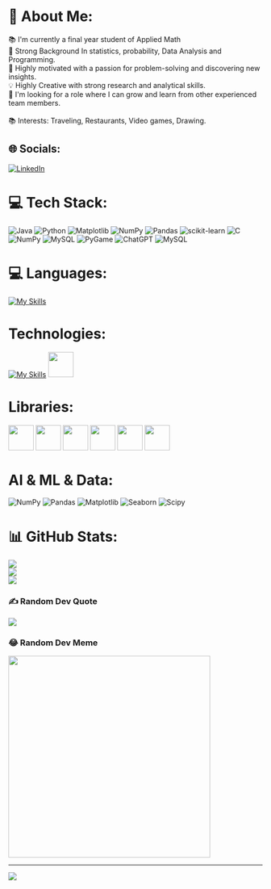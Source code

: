# 💫 About Me:
📚 I'm currently a final year student of Applied Math<br>💪 Strong Background In statistics, probability, Data Analysis and Programming. <br>🎯 Highly motivated with a passion for problem-solving and discovering new insights.<br> 💡 Highly Creative with strong research and analytical skills.<br>👔 I'm looking for a role where I can grow and learn from other experienced team members.<br><br>📚 Interests: Traveling, Restaurants, Video games, Drawing.


## 🌐 Socials:
[![LinkedIn](https://img.shields.io/badge/LinkedIn-%230077B5.svg?logo=linkedin&logoColor=white)](https://linkedin.com/in/oren-bechor ) 

# 💻 Tech Stack:
![Java](https://img.shields.io/badge/java-%23ED8B00.svg?style=flat&logo=openjdk&logoColor=white) ![Python](https://img.shields.io/badge/python-3670A0?style=flat&logo=python&logoColor=ffdd54) ![Matplotlib](https://img.shields.io/badge/Matplotlib-%23ffffff.svg?style=flat&logo=Matplotlib&logoColor=black) ![NumPy](https://img.shields.io/badge/numpy-%23013243.svg?style=flat&logo=numpy&logoColor=white) ![Pandas](https://img.shields.io/badge/pandas-%23150458.svg?style=flat&logo=pandas&logoColor=white) ![scikit-learn](https://img.shields.io/badge/scikit--learn-%23F7931E.svg?style=flat&logo=scikit-learn&logoColor=white) ![C](https://img.shields.io/badge/c-%2300599C.svg?style=flat&logo=c&logoColor=white) ![NumPy](https://img.shields.io/badge/numpy-%23013243.svg?style=flat&logo=numpy&logoColor=white) ![MySQL](https://img.shields.io/badge/mysql-%2300000f.svg?style=flat&logo=mysql&logoColor=white) ![PyGame](https://img.shields.io/badge/PyGame-%2300000f.svg?style=flat&logo=mysql&logoColor=white) 
![ChatGPT](https://img.shields.io/badge/ChatGPT-74aa9c?style=for-the-badge&logo=openai&logoColor=white)
![MySQL](https://img.shields.io/badge/MySQL-005C84?style=for-the-badge&logo=mysql&logoColor=white)

# 💻 Languages:
[![My Skills](https://skillicons.dev/icons?i=python,java,c,matlab,sql)](https://skillicons.dev)

# Technologies:
[![My Skills](https://skillicons.dev/icons?i=pycharm,anaconda,mysql,visualstudio,vscode)](https://skillicons.dev)
<a href="#"><img src="https://github.com/onemarc/tech-icons/blob/main/icons/jupiter-light.svg" width="50"></a>

# Libraries:
<a href="#"><img src="https://github.com/onemarc/tech-icons/blob/main/icons/numpy.svg" width="50"></a>
<a href="#"><img src="https://github.com/onemarc/tech-icons/blob/main/icons/pandas.svg" width="50"></a>
<a href="#"><img src="https://github.com/onemarc/tech-icons/blob/main/icons/matplotlib-dark.svg" width="50"></a>
<a href="#"><img src="https://github.com/onemarc/tech-icons/blob/main/icons/seaborn.svg" width="50"></a>
<a href="#"><img src="https://github.com/onemarc/tech-icons/blob/main/icons/opencv-dark.svg" width="50"></a>
<a href="#"><img src="https://github.com/onemarc/tech-icons/blob/main/icons/jupiter-light.svg" width="50"></a>


# AI & ML & Data:
![NumPy](https://img.shields.io/badge/numpy-%23013243.svg?style=flat&logo=numpy&logoColor=white)
![Pandas](https://img.shields.io/badge/pandas-%23150458.svg?style=flat&logo=pandas&logoColor=white)
![Matplotlib](https://img.shields.io/badge/Matplotlib-%23ffffff.svg?style=flat&logo=Matplotlib&logoColor=black)
![Seaborn](https://img.shields.io/badge/Matplotlib-%23ffffff.svg?style=flat&logo=Matplotlib&logoColor=black)
![Scipy](https://img.shields.io/badge/Matplotlib-%23ffffff.svg?style=flat&logo=Matplotlib&logoColor=black)


# 📊 GitHub Stats:
![](https://github-readme-stats.vercel.app/api?username=orenX6&theme=tokyonight&hide_border=false&include_all_commits=false&count_private=false)<br/>
![](https://github-readme-streak-stats.herokuapp.com/?user=orenX6&theme=tokyonight&hide_border=false)<br/>
![](https://github-readme-stats.vercel.app/api/top-langs/?username=orenX6&theme=tokyonight&hide_border=false&include_all_commits=false&count_private=false&layout=compact)

### ✍️ Random Dev Quote
![](https://quotes-github-readme.vercel.app/api?type=horizontal&theme=radical)

### 😂 Random Dev Meme
<img src='https://randommeme-five.vercel.app/' style="height: 400px;"/>

---
[![](https://visitcount.itsvg.in/api?id=orenX6&icon=6&color=4)](https://visitcount.itsvg.in)

